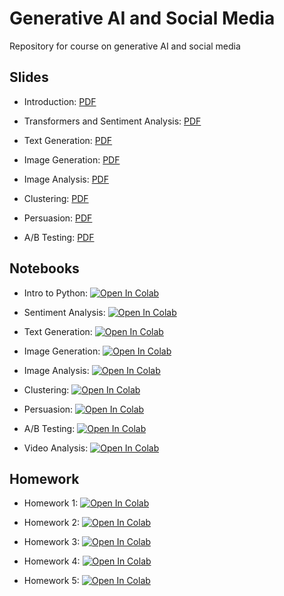 # Generative AI and Social Media
Repository for course on generative AI and social media

## Slides

- Introduction: [PDF](https://github.com/zlisto/social_media_genAI/blob/main/slides/Lecture_01_Intro_to_GENAISM.pdf)

- Transformers and Sentiment Analysis: [PDF](https://github.com/zlisto/social_media_genAI/blob/main/slides/Lecture_03_Transformers.pdf)

- Text Generation: [PDF](https://github.com/zlisto/social_media_genAI/blob/main/slides/Lecture_05_Text_Generation.pdf)

- Image Generation: [PDF](https://github.com/zlisto/social_media_genAI/blob/main/slides/Lecture_06_Image_Generation.pdf)

- Image Analysis: [PDF](https://github.com/zlisto/social_media_genAI/blob/main/slides/Lecture_07_Image_Analysis.pdf)

- Clustering: [PDF](https://github.com/zlisto/social_media_genAI/blob/main/slides/Lecture_09_Clustering.pdf)

- Persuasion: [PDF](https://github.com/zlisto/social_media_genAI/blob/main/slides/Lecture_10_Persuasion.pdf)

- A/B Testing: [PDF](https://github.com/zlisto/social_media_genAI/blob/main/slides/Lecture_11_AB_Testing.pdf)






## Notebooks
- Intro to Python: [![Open In Colab](https://colab.research.google.com/assets/colab-badge.svg)](https://colab.research.google.com/github/zlisto/social_media_genAI/blob/main/main/Lecture_02_BasicPython.ipynb)

- Sentiment Analysis: [![Open In Colab](https://colab.research.google.com/assets/colab-badge.svg)](https://colab.research.google.com/github/zlisto/social_media_genAI/blob/main/main/Lecture_04_SentimentAnalysis.ipynb)

- Text Generation: [![Open In Colab](https://colab.research.google.com/assets/colab-badge.svg)](https://colab.research.google.com/github/zlisto/social_media_genAI/blob/main/main/Lecture_05_TextGeneration.ipynb)

- Image Generation: [![Open In Colab](https://colab.research.google.com/assets/colab-badge.svg)](https://colab.research.google.com/github/zlisto/social_media_genAI/blob/main/main/Lecture_06_ImageGeneration.ipynb)

- Image Analysis: [![Open In Colab](https://colab.research.google.com/assets/colab-badge.svg)](https://colab.research.google.com/github/zlisto/social_media_genAI/blob/main/main/Lecture_08_ImageAnalysis.ipynb)

- Clustering: [![Open In Colab](https://colab.research.google.com/assets/colab-badge.svg)](https://colab.research.google.com/github/zlisto/social_media_genAI/blob/main/main/Lecture_09_Clustering.ipynb)

- Persuasion: [![Open In Colab](https://colab.research.google.com/assets/colab-badge.svg)](https://colab.research.google.com/github/zlisto/social_media_genAI/blob/main/main/Lecture_10_Persuasion.ipynb)


- A/B Testing: [![Open In Colab](https://colab.research.google.com/assets/colab-badge.svg)](https://colab.research.google.com/github/zlisto/social_media_genAI/blob/main/main/Lecture_11_ABTesting.ipynb)

- Video Analysis: [![Open In Colab](https://colab.research.google.com/assets/colab-badge.svg)](https://colab.research.google.com/github/zlisto/social_media_genAI/blob/main/main/Lecture_12_VideoAnalysis.ipynb)





## Homework

- Homework 1: [![Open In Colab](https://colab.research.google.com/assets/colab-badge.svg)](https://colab.research.google.com/github/zlisto/social_media_genAI/blob/main/main/HW1.ipynb)

- Homework 2: [![Open In Colab](https://colab.research.google.com/assets/colab-badge.svg)](https://colab.research.google.com/github/zlisto/social_media_genAI/blob/main/main/HW2.ipynb)

- Homework 3: [![Open In Colab](https://colab.research.google.com/assets/colab-badge.svg)](https://colab.research.google.com/github/zlisto/social_media_genAI/blob/main/main/HW3.ipynb)

- Homework 4: [![Open In Colab](https://colab.research.google.com/assets/colab-badge.svg)](https://colab.research.google.com/github/zlisto/social_media_genAI/blob/main/main/HW4.ipynb)

- Homework 5: [![Open In Colab](https://colab.research.google.com/assets/colab-badge.svg)](https://colab.research.google.com/github/zlisto/social_media_genAI/blob/main/main/HW5.ipynb)





























